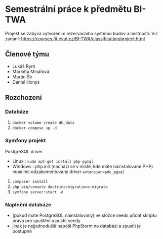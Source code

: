 # Semestrální práce k předmětu BI-TWA
Projekt se zabývá vytvořením rezervačního systému budov a místností. Viz zadání: https://courses.fit.cvut.cz/BI-TWA/classification/project.html
## Členové týmu
* Lukáš Rynt
* Markéta Minářová
* Martin Šír
* Daniel Honys

## Rozchození
### Databáze
1) `docker volume create db_data`
2) `docker-compose up -d`

### Symfony projekt
PostgreSQL driver
  - Linux : `sudo apt-get install php-pgsql`
  - Windows : php.init (nachází se v místě, kde máte nainstalované PHP) musí mít odzakomentovaný driver `extension=pdo_pgsql`
  
1) `composer install`
2) `php bin/console doctrine:migrations:migrate`
3) `symfony server:start -d`

### Naplnění databáze
- (pokud máte PostgreSQL nainstalovaný) ve složce seeds přidat skriptu práva pro spuštění a pustit seedy
- jinak je nejjednodušší napojit PhpStorm na databázi a spustit je postupně
